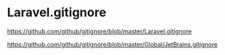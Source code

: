 # Laravel.gitignore

<https://github.com/github/gitignore/blob/master/Laravel.gitignore>

<https://github.com/github/gitignore/blob/master/Global/JetBrains.gitignore>